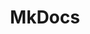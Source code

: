 ---
git: https://github.com/mkdocs/mkdocs
logohandle: mkdocs
sort: mkdocs
title: MkDocs
website: https://www.mkdocs.org/
---